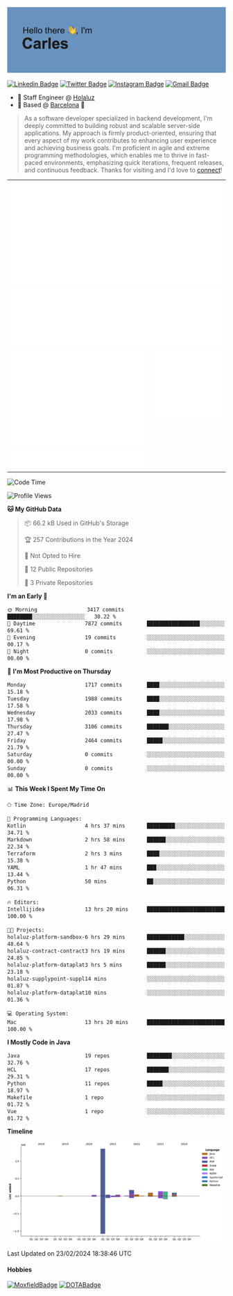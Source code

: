 <img src="header.png" alt="header">

[![Linkedin Badge](https://img.shields.io/badge/-cdespona-blue?style=flat&logo=Linkedin&logoColor=white&link=https://www.linkedin.com/in/carles-david-espona-casas-56219b11/)](https://www.linkedin.com/in/carles-david-espona-casas-56219b11/)
[![Twitter Badge](https://img.shields.io/badge/-@__cdespona-1ca0f1?style=flat&labelColor=1ca0f1&logo=twitter&logoColor=white&link=https://twitter.com/CDEspona)](https://twitter.com/CDEspona)
[![Instagram Badge](https://img.shields.io/badge/-@__cdespona-purple?style=flat&logo=instagram&logoColor=white&link=https://www.instagram.com/cdespona/)](https://www.instagram.com/cdespona/)
[![Gmail Badge](https://img.shields.io/badge/-cdespona-c14438?style=flat&logo=Gmail&logoColor=white&link=mailto:cdespona@gmail.com)](mailto:cdespona@gmail.com)

* 🔭 Staff Engineer @ [Holaluz](https://holaluz.com)
* 🏡 Based @ [Barcelona](https://www.google.es/maps/place/Barcelona) 💜

> As a software developer specialized in backend development, I'm deeply committed to building robust and scalable server-side applications. My approach is firmly product-oriented, ensuring that every aspect of my work contributes to enhancing user experience and achieving business goals. I'm proficient in agile and extreme programming methodologies, which enables me to thrive in fast-paced environments, emphasizing quick iterations, frequent releases, and continuous feedback. Thanks for visiting and I'd love to [connect](https://www.linkedin.com/in/carles-david-espona-casas-56219b11/)!

<table style="border-collapse: collapse; border: none;"> 
  <tbody>
  <tr style="border: none;">
    <td colspan="2" style="border: none; vertical-align: top;">
      <img src="summary.svg" alt="summary">
      <img src="activity-community.svg" alt="act-comm">
      <img src="repositories.svg" alt="repo">
    </td>
  </tr>
  <tr>
    <td style="border: none; vertical-align: top;">
      <img src="metrics.plugin.isocalendar.fullyear.svg" alt="calendar">
      <img src="topics.svg" alt="topics">
    </td>
    <td style="border: none; vertical-align: top;">
      <img src="achievements.svg" alt="achievements">
    </td>
  </tr>
  </tbody>
</table>

<!--START_SECTION:waka-->
![Code Time](http://img.shields.io/badge/Code%20Time-50%20hrs%2050%20mins-blue)

![Profile Views](http://img.shields.io/badge/Profile%20Views-0-blue)

**🐱 My GitHub Data** 

> 📦 66.2 kB Used in GitHub's Storage 
 > 
> 🏆 257 Contributions in the Year 2024
 > 
> 🚫 Not Opted to Hire
 > 
> 📜 12 Public Repositories 
 > 
> 🔑 3 Private Repositories 
 > 
**I'm an Early 🐤** 

```text
🌞 Morning                3417 commits        ████████░░░░░░░░░░░░░░░░░   30.22 % 
🌆 Daytime                7872 commits        █████████████████░░░░░░░░   69.61 % 
🌃 Evening                19 commits          ░░░░░░░░░░░░░░░░░░░░░░░░░   00.17 % 
🌙 Night                  0 commits           ░░░░░░░░░░░░░░░░░░░░░░░░░   00.00 % 
```
📅 **I'm Most Productive on Thursday** 

```text
Monday                   1717 commits        ████░░░░░░░░░░░░░░░░░░░░░   15.18 % 
Tuesday                  1988 commits        ████░░░░░░░░░░░░░░░░░░░░░   17.58 % 
Wednesday                2033 commits        ████░░░░░░░░░░░░░░░░░░░░░   17.98 % 
Thursday                 3106 commits        ███████░░░░░░░░░░░░░░░░░░   27.47 % 
Friday                   2464 commits        █████░░░░░░░░░░░░░░░░░░░░   21.79 % 
Saturday                 0 commits           ░░░░░░░░░░░░░░░░░░░░░░░░░   00.00 % 
Sunday                   0 commits           ░░░░░░░░░░░░░░░░░░░░░░░░░   00.00 % 
```


📊 **This Week I Spent My Time On** 

```text
🕑︎ Time Zone: Europe/Madrid

💬 Programming Languages: 
Kotlin                   4 hrs 37 mins       █████████░░░░░░░░░░░░░░░░   34.71 % 
Markdown                 2 hrs 58 mins       ██████░░░░░░░░░░░░░░░░░░░   22.34 % 
Terraform                2 hrs 3 mins        ████░░░░░░░░░░░░░░░░░░░░░   15.38 % 
YAML                     1 hr 47 mins        ███░░░░░░░░░░░░░░░░░░░░░░   13.44 % 
Python                   50 mins             ██░░░░░░░░░░░░░░░░░░░░░░░   06.31 % 

🔥 Editors: 
Intellijidea             13 hrs 20 mins      █████████████████████████   100.00 % 

🐱‍💻 Projects: 
holaluz-platform-sandbox-6 hrs 29 mins       ████████████░░░░░░░░░░░░░   48.64 % 
holaluz-contract-contract3 hrs 19 mins       ██████░░░░░░░░░░░░░░░░░░░   24.85 % 
holaluz-platform-dataplat3 hrs 5 mins        ██████░░░░░░░░░░░░░░░░░░░   23.18 % 
holaluz-supplypoint-suppl14 mins             ░░░░░░░░░░░░░░░░░░░░░░░░░   01.87 % 
holaluz-platform-dataplat10 mins             ░░░░░░░░░░░░░░░░░░░░░░░░░   01.36 % 

💻 Operating System: 
Mac                      13 hrs 20 mins      █████████████████████████   100.00 % 
```

**I Mostly Code in Java** 

```text
Java                     19 repos            ████████░░░░░░░░░░░░░░░░░   32.76 % 
HCL                      17 repos            ███████░░░░░░░░░░░░░░░░░░   29.31 % 
Python                   11 repos            █████░░░░░░░░░░░░░░░░░░░░   18.97 % 
Makefile                 1 repo              ░░░░░░░░░░░░░░░░░░░░░░░░░   01.72 % 
Vue                      1 repo              ░░░░░░░░░░░░░░░░░░░░░░░░░   01.72 % 
```



**Timeline**

![Lines of Code chart](https://raw.githubusercontent.com/cdespona/cdespona/main/assets/bar_graph.png)


 Last Updated on 23/02/2024 18:38:46 UTC
<!--END_SECTION:waka-->

#### Hobbies
[![MoxfieldBadge](https://img.shields.io/badge/MTG%20Commander-Cdespona-8A2BE2)](https://www.moxfield.com/users/Cdespona)
[![DOTABadge](https://img.shields.io/badge/DOTA2-GRV-red)](https://es.dotabuff.com/players/63807915)
